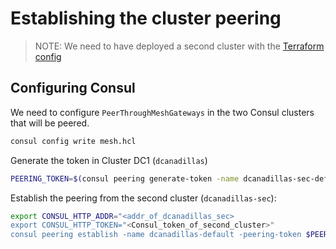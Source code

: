 # Establishing the cluster peering
> NOTE: We need to have deployed a second cluster with the [Terraform config](https://github.com/dcanadillas/consul-nomad-gcp) 

## Configuring Consul
We need to configure `PeerThroughMeshGateways` in the two Consul clusters that will be peered.
```bash
consul config write mesh.hcl
```

Generate the token in Cluster DC1 (`dcanadillas`)
```bash
PEERING_TOKEN=$(consul peering generate-token -name dcanadillas-sec-default)
```

Establish the peering from the second cluster (`dcanadillas-sec`):
```bash
export CONSUL_HTTP_ADDR="<addr_of_dcanadillas_sec>
export CONSUL_HTTP_TOKEN="<Consul_token_of_second_cluster>"
consul peering establish -name dcanadillas-default -peering-token $PEERING_TOKEN
```

